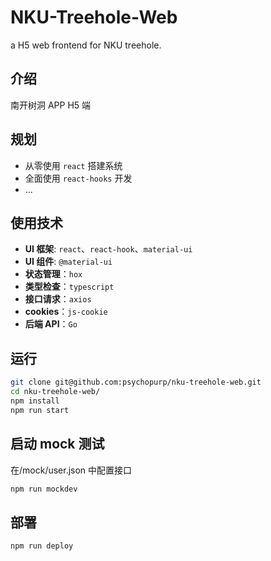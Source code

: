 # NKU-Treehole-Web

a H5 web frontend for NKU treehole.

## 介绍

南开树洞 APP H5 端

## 规划

- 从零使用 `react` 搭建系统
- 全面使用 `react-hooks` 开发
- ...

## 使用技术

- **UI 框架**: `react`、`react-hook`、`material-ui`
- **UI 组件**: `@material-ui`
- **状态管理**：`hox`
- **类型检查**：`typescript`
- **接口请求**：`axios`
- **cookies**：`js-cookie`
- **后端 API**：`Go`

## 运行

```bash
git clone git@github.com:psychopurp/nku-treehole-web.git
cd nku-treehole-web/
npm install
npm run start
```

## 启动 mock 测试

在/mock/user.json 中配置接口

```bash
npm run mockdev
```

## 部署

```bash
npm run deploy
```
